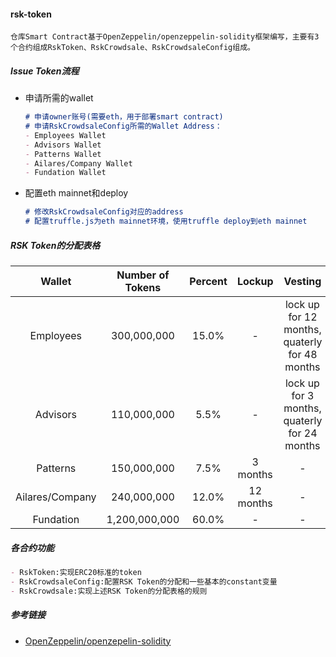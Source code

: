 #### rsk-token

`仓库Smart Contract基于OpenZeppelin/openzeppelin-solidity框架编写，主要有3个合约组成RskToken、RskCrowdsale、RskCrowdsaleConfig组成。`

##### Issue Token流程

- 申请所需的wallet

  ```markdown
  # 申请owner账号(需要eth，用于部署smart contract)
  # 申请RskCrowdsaleConfig所需的Wallet Address：
  - Employees Wallet
  - Advisors Wallet
  - Patterns Wallet
  - Ailares/Company Wallet
  - Fundation Wallet
  ```

- 配置eth mainnet和deploy

  ```markdown
  # 修改RskCrowdsaleConfig对应的address
  # 配置truffle.js为eth mainnet环境，使用truffle deploy到eth mainnet
  ```

##### RSK Token的分配表格

|     Wallet      | Number of Tokens | Percent |  Lockup   |                    Vesting                    |
| :-------------: | :--------------: | :-----: | :-------: | :-------------------------------------------: |
|    Employees    |   300,000,000    |  15.0%  |     -     | lock up for 12 months, quaterly for 48 months |
|    Advisors     |   110,000,000    |  5.5%   |     -     | lock up for 3 months, quaterly for 24 months  |
|    Patterns     |   150,000,000    |  7.5%   | 3 months  |                       -                       |
| Ailares/Company |   240,000,000    |  12.0%  | 12 months |                       -                       |
|    Fundation    |  1,200,000,000   |  60.0%  |     -     |                       -                       |

##### 各合约功能

```markdown
- RskToken:实现ERC20标准的token
- RskCrowdsaleConfig:配置RSK Token的分配和一些基本的constant变量
- RskCrowdsale:实现上述RSK Token的分配表格的规则
```

##### 参考链接

- [OpenZeppelin/openzepelin-solidity](https://github.com/OpenZeppelin/openzeppelin-solidity)
